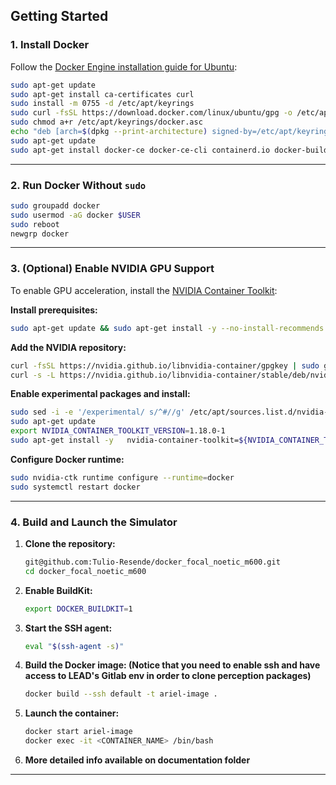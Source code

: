 ## Getting Started

### 1. Install Docker

Follow the [Docker Engine installation guide for Ubuntu](https://docs.docker.com/engine/install/ubuntu/):

```bash
sudo apt-get update
sudo apt-get install ca-certificates curl
sudo install -m 0755 -d /etc/apt/keyrings
sudo curl -fsSL https://download.docker.com/linux/ubuntu/gpg -o /etc/apt/keyrings/docker.asc
sudo chmod a+r /etc/apt/keyrings/docker.asc
echo "deb [arch=$(dpkg --print-architecture) signed-by=/etc/apt/keyrings/docker.asc] https://download.docker.com/linux/ubuntu $(. /etc/os-release && echo "${UBUNTU_CODENAME:-$VERSION_CODENAME}") stable" | sudo tee /etc/apt/sources.list.d/docker.list
sudo apt-get update
sudo apt-get install docker-ce docker-ce-cli containerd.io docker-buildx-plugin docker-compose-plugin
```

---

### 2. Run Docker Without `sudo`

```bash
sudo groupadd docker
sudo usermod -aG docker $USER
sudo reboot
newgrp docker
```

---

### 3. (Optional) Enable NVIDIA GPU Support

To enable GPU acceleration, install the [NVIDIA Container Toolkit](https://docs.nvidia.com/datacenter/cloud-native/container-toolkit/latest/install-guide.html):

**Install prerequisites:**
```bash
sudo apt-get update && sudo apt-get install -y --no-install-recommends curl gnupg2
```

**Add the NVIDIA repository:**
```bash
curl -fsSL https://nvidia.github.io/libnvidia-container/gpgkey | sudo gpg --dearmor -o /usr/share/keyrings/nvidia-container-toolkit-keyring.gpg
curl -s -L https://nvidia.github.io/libnvidia-container/stable/deb/nvidia-container-toolkit.list | sed 's#deb https://#deb [signed-by=/usr/share/keyrings/nvidia-container-toolkit-keyring.gpg] https://#g' | sudo tee /etc/apt/sources.list.d/nvidia-container-toolkit.list
```

**Enable experimental packages and install:**
```bash
sudo sed -i -e '/experimental/ s/^#//g' /etc/apt/sources.list.d/nvidia-container-toolkit.list
sudo apt-get update
export NVIDIA_CONTAINER_TOOLKIT_VERSION=1.18.0-1
sudo apt-get install -y   nvidia-container-toolkit=${NVIDIA_CONTAINER_TOOLKIT_VERSION}   nvidia-container-toolkit-base=${NVIDIA_CONTAINER_TOOLKIT_VERSION}   libnvidia-container-tools=${NVIDIA_CONTAINER_TOOLKIT_VERSION}   libnvidia-container1=${NVIDIA_CONTAINER_TOOLKIT_VERSION}
```

**Configure Docker runtime:**
```bash
sudo nvidia-ctk runtime configure --runtime=docker
sudo systemctl restart docker
```

---

### 4. Build and Launch the Simulator

1. **Clone the repository:**
   ```bash
   git@github.com:Tulio-Resende/docker_focal_noetic_m600.git
   cd docker_focal_noetic_m600
   ```

2. **Enable BuildKit:**
   ```bash
   export DOCKER_BUILDKIT=1
   ```

3. **Start the SSH agent:**
   ```bash
   eval "$(ssh-agent -s)"
   ```

4. **Build the Docker image: (Notice that you need to enable ssh and have access to LEAD's Gitlab env in order to clone perception packages)**
   ```bash
   docker build --ssh default -t ariel-image .
   ```

5. **Launch the container:**
   ```bash
   docker start ariel-image
   docker exec -it <CONTAINER_NAME> /bin/bash
   ```

6. **More detailed info available on documentation folder**
---